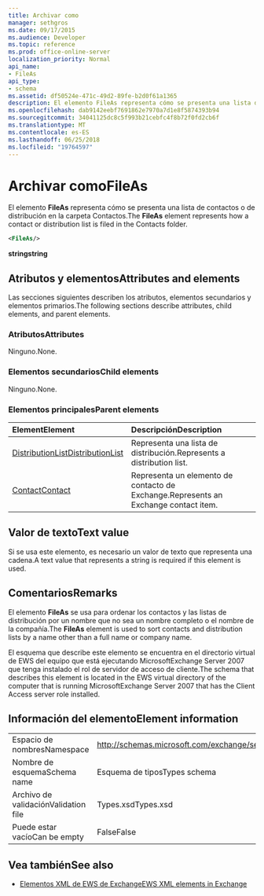 ```yaml
---
title: Archivar como
manager: sethgros
ms.date: 09/17/2015
ms.audience: Developer
ms.topic: reference
ms.prod: office-online-server
localization_priority: Normal
api_name:
- FileAs
api_type:
- schema
ms.assetid: df50524e-471c-49d2-89fe-b2d0f61a1365
description: El elemento FileAs representa cómo se presenta una lista de contactos o de distribución en la carpeta Contactos.
ms.openlocfilehash: dab9142eebf7691862e7970a7d1e8f5874393b94
ms.sourcegitcommit: 34041125dc8c5f993b21cebfc4f8b72f0fd2cb6f
ms.translationtype: MT
ms.contentlocale: es-ES
ms.lasthandoff: 06/25/2018
ms.locfileid: "19764597"
---
```

# <a name="fileas"></a><span data-ttu-id="b8859-103">Archivar como</span><span class="sxs-lookup"><span data-stu-id="b8859-103">FileAs</span></span>

<span data-ttu-id="b8859-104">El elemento **FileAs** representa cómo se presenta una lista de contactos o de distribución en la carpeta Contactos.</span><span class="sxs-lookup"><span data-stu-id="b8859-104">The **FileAs** element represents how a contact or distribution list is filed in the Contacts folder.</span></span> 
  
```xml
<FileAs/>
```

 <span data-ttu-id="b8859-105">**string**</span><span class="sxs-lookup"><span data-stu-id="b8859-105">**string**</span></span>
## <a name="attributes-and-elements"></a><span data-ttu-id="b8859-106">Atributos y elementos</span><span class="sxs-lookup"><span data-stu-id="b8859-106">Attributes and elements</span></span>

<span data-ttu-id="b8859-107">Las secciones siguientes describen los atributos, elementos secundarios y elementos primarios.</span><span class="sxs-lookup"><span data-stu-id="b8859-107">The following sections describe attributes, child elements, and parent elements.</span></span>
  
### <a name="attributes"></a><span data-ttu-id="b8859-108">Atributos</span><span class="sxs-lookup"><span data-stu-id="b8859-108">Attributes</span></span>

<span data-ttu-id="b8859-109">Ninguno.</span><span class="sxs-lookup"><span data-stu-id="b8859-109">None.</span></span>
  
### <a name="child-elements"></a><span data-ttu-id="b8859-110">Elementos secundarios</span><span class="sxs-lookup"><span data-stu-id="b8859-110">Child elements</span></span>

<span data-ttu-id="b8859-111">Ninguno.</span><span class="sxs-lookup"><span data-stu-id="b8859-111">None.</span></span>
  
### <a name="parent-elements"></a><span data-ttu-id="b8859-112">Elementos principales</span><span class="sxs-lookup"><span data-stu-id="b8859-112">Parent elements</span></span>

|<span data-ttu-id="b8859-113">**Element**</span><span class="sxs-lookup"><span data-stu-id="b8859-113">**Element**</span></span>|<span data-ttu-id="b8859-114">**Descripción**</span><span class="sxs-lookup"><span data-stu-id="b8859-114">**Description**</span></span>|
|:-----|:-----|
|[<span data-ttu-id="b8859-115">DistributionList</span><span class="sxs-lookup"><span data-stu-id="b8859-115">DistributionList</span></span>](distributionlist.md) <br/> |<span data-ttu-id="b8859-116">Representa una lista de distribución.</span><span class="sxs-lookup"><span data-stu-id="b8859-116">Represents a distribution list.</span></span>  <br/> |
|[<span data-ttu-id="b8859-117">Contact</span><span class="sxs-lookup"><span data-stu-id="b8859-117">Contact</span></span>](contact.md) <br/> |<span data-ttu-id="b8859-118">Representa un elemento de contacto de Exchange.</span><span class="sxs-lookup"><span data-stu-id="b8859-118">Represents an Exchange contact item.</span></span>  <br/> |
   
## <a name="text-value"></a><span data-ttu-id="b8859-119">Valor de texto</span><span class="sxs-lookup"><span data-stu-id="b8859-119">Text value</span></span>

<span data-ttu-id="b8859-120">Si se usa este elemento, es necesario un valor de texto que representa una cadena.</span><span class="sxs-lookup"><span data-stu-id="b8859-120">A text value that represents a string is required if this element is used.</span></span>
  
## <a name="remarks"></a><span data-ttu-id="b8859-121">Comentarios</span><span class="sxs-lookup"><span data-stu-id="b8859-121">Remarks</span></span>

<span data-ttu-id="b8859-122">El elemento **FileAs** se usa para ordenar los contactos y las listas de distribución por un nombre que no sea un nombre completo o el nombre de la compañía.</span><span class="sxs-lookup"><span data-stu-id="b8859-122">The **FileAs** element is used to sort contacts and distribution lists by a name other than a full name or company name.</span></span> 
  
<span data-ttu-id="b8859-123">El esquema que describe este elemento se encuentra en el directorio virtual de EWS del equipo que está ejecutando MicrosoftExchange Server 2007 que tenga instalado el rol de servidor de acceso de cliente.</span><span class="sxs-lookup"><span data-stu-id="b8859-123">The schema that describes this element is located in the EWS virtual directory of the computer that is running MicrosoftExchange Server 2007 that has the Client Access server role installed.</span></span>
  
## <a name="element-information"></a><span data-ttu-id="b8859-124">Información del elemento</span><span class="sxs-lookup"><span data-stu-id="b8859-124">Element information</span></span>

|||
|:-----|:-----|
|<span data-ttu-id="b8859-125">Espacio de nombres</span><span class="sxs-lookup"><span data-stu-id="b8859-125">Namespace</span></span>  <br/> |http://schemas.microsoft.com/exchange/services/2006/types  <br/> |
|<span data-ttu-id="b8859-126">Nombre de esquema</span><span class="sxs-lookup"><span data-stu-id="b8859-126">Schema name</span></span>  <br/> |<span data-ttu-id="b8859-127">Esquema de tipos</span><span class="sxs-lookup"><span data-stu-id="b8859-127">Types schema</span></span>  <br/> |
|<span data-ttu-id="b8859-128">Archivo de validación</span><span class="sxs-lookup"><span data-stu-id="b8859-128">Validation file</span></span>  <br/> |<span data-ttu-id="b8859-129">Types.xsd</span><span class="sxs-lookup"><span data-stu-id="b8859-129">Types.xsd</span></span>  <br/> |
|<span data-ttu-id="b8859-130">Puede estar vacío</span><span class="sxs-lookup"><span data-stu-id="b8859-130">Can be empty</span></span>  <br/> |<span data-ttu-id="b8859-131">False</span><span class="sxs-lookup"><span data-stu-id="b8859-131">False</span></span>  <br/> |
   
## <a name="see-also"></a><span data-ttu-id="b8859-132">Vea también</span><span class="sxs-lookup"><span data-stu-id="b8859-132">See also</span></span>



- [<span data-ttu-id="b8859-133">Elementos XML de EWS de Exchange</span><span class="sxs-lookup"><span data-stu-id="b8859-133">EWS XML elements in Exchange</span></span>](ews-xml-elements-in-exchange.md)

